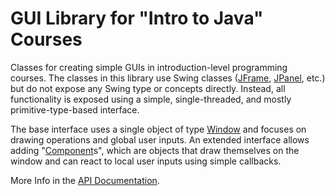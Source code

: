 # GUI Library for "Intro to Java" Courses

Classes for creating simple GUIs in introduction-level programming courses. The classes in this library use Swing classes ([JFrame](https://docs.oracle.com/javase/8/docs/api/javax/swing/JFrame.html?is-external=true), [JPanel](https://docs.oracle.com/javase/8/docs/api/javax/swing/JPanel.html?is-external=true), etc.) but do not expose any Swing type or concepts directly. Instead, all functionality is exposed using a simple, single-threaded, and mostly primitive-type-based interface.

The base interface uses a single object of type [Window](https://rolve.github.io/gui/apidocs/gui/Window.html) and focuses on drawing operations and global user inputs. An extended interface allows adding "[Component](https://rolve.github.io/gui/apidocs/gui/component/Component.html)s", which are objects that draw themselves on the window and can react to local user inputs using simple callbacks.

More Info in the [API Documentation](https://rolve.github.io/gui/apidocs/overview-summary.html).
